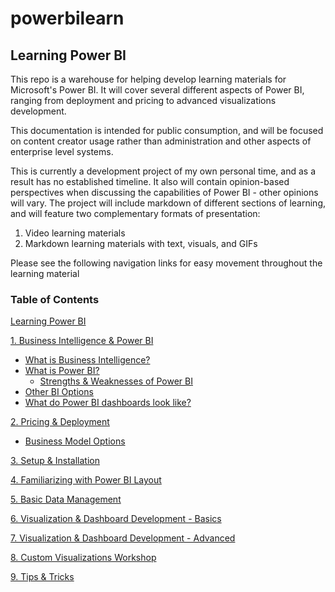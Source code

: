 # powerbilearn

## Learning Power BI
This repo is a warehouse for helping develop learning materials for Microsoft's Power BI. It will cover several different aspects of Power BI, ranging from deployment and pricing to advanced visualizations development.

This documentation is intended for public consumption, and will be focused on content creator usage rather than administration and other aspects of enterprise level systems.

This is currently a development project of my own personal time, and as a result has no established timeline. It also will contain opinion-based perspectives when discussing the capabilities of Power BI - other opinions will vary. The project will include markdown of different sections of learning, and will feature two complementary formats of presentation:
1. Video learning materials
2. Markdown learning materials with text, visuals, and GIFs

Please see the following navigation links for easy movement throughout the learning material
### Table of Contents
[Learning Power BI](https://github.com/ErikKBethke/powerbilearn#learning-power-bi)  

[1. Business Intelligence & Power BI](https://github.com/ErikKBethke/powerbilearn/blob/master/docs/Business%20Intelligence%20%26%20Power%20BI.md#1-business-intelligence--power-bi)  
  * [What is Business Intelligence?](https://github.com/ErikKBethke/powerbilearn/blob/master/docs/Business%20Intelligence%20%26%20Power%20BI.md#what-is-business-intelligence)
  * [What is Power BI?](https://github.com/ErikKBethke/powerbilearn/blob/master/docs/Business%20Intelligence%20%26%20Power%20BI.md#what-is-power-bi)
    - [Strengths & Weaknesses of Power BI](https://github.com/ErikKBethke/powerbilearn/blob/master/docs/Business%20Intelligence%20%26%20Power%20BI.md#strengths--weaknesses-of-power-bi)
  * [Other BI Options](https://github.com/ErikKBethke/powerbilearn/blob/master/docs/Business%20Intelligence%20%26%20Power%20BI.md#other-bi-options)
  * [What do Power BI dashboards look like?](https://github.com/ErikKBethke/powerbilearn/blob/master/docs/Business%20Intelligence%20%26%20Power%20BI.md#what-do-power-bi-dashboards-look-like)

[2. Pricing & Deployment](https://github.com/ErikKBethke/powerbilearn/blob/master/docs/Pricing%20%26%20Deployment.md#2-pricing--deployment)  
  * [Business Model Options](https://github.com/ErikKBethke/powerbilearn/blob/master/docs/Pricing%20%26%20Deployment.md#business-model-options)  

[3. Setup & Installation](https://github.com/ErikKBethke/powerbilearn#3-setup--installation)  

[4. Familiarizing with Power BI Layout](https://github.com/ErikKBethke/powerbilearn#4-familiarizing-with-power-bi-layout)  

[5. Basic Data Management ](https://github.com/ErikKBethke/powerbilearn#5-basic-data-management)  

[6. Visualization & Dashboard Development - Basics](https://github.com/ErikKBethke/powerbilearn#6-visualization--dashboard-development---basics)  

[7. Visualization & Dashboard Development - Advanced](https://github.com/ErikKBethke/powerbilearn#7-visualization--dashboard-development---advanced)  

[8. Custom Visualizations Workshop](https://github.com/ErikKBethke/powerbilearn#8-custom-visualizations-workshop)  

[9. Tips & Tricks](https://github.com/ErikKBethke/powerbilearn#9-tips--tricks)  
